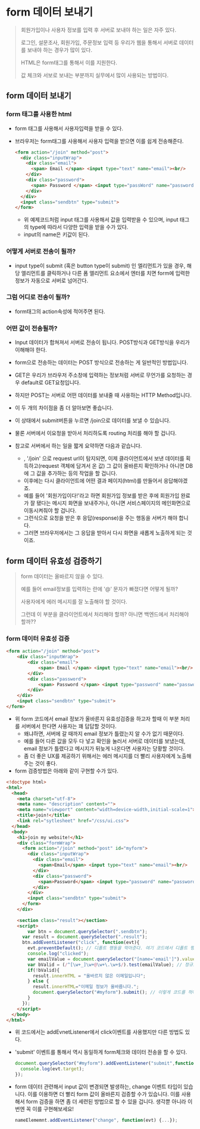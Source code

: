 # form 데이터 보내기 

>회원가입이나 사용자 정보를 입력 후 서버로 보내야 하는 일은 자주 있다.
>
>로그인, 설문조사, 회원가입, 주문정보 입력 등 우리가 웹을 통해서 서버로 데이터를 보내야 하는 경우가 많이 있다.
>
>HTML은 form태그를 통해서 이를 지원한다.
>
>값 체크와 서보로 보내는 부분까지 실무에서 많이 사용되는 방법이다.



## form 데이터 보내기



### form 태그를 사용한 html

+ form 태그를 사용해서 사용자입력을 받을 수 있다.

+ 브라우저는 form태그를 사용해서 사용자 입력을 받으면 이를 쉽게 전송해준다.

  ~~~html
  <form action="/join" method="post">
    <div class="inputWrap">
      <div class="email">
        <span> Email </span> <input type="text" name="email"><br/>
      </div>
      <div class="password">
        <span> Password </span> <input type="passWord" name="password"><br/>
      </div>
    </div>
    <input class="sendbtn" type="submit">
  </form>
  ~~~

  + 위 예제코드처럼 input 태그를 사용해서 값을 입력받을 수 있으며, input 태그의 type에 따라서 다양한 입력을 받을 수가 있다.
  + input의 name은 키값이 된다.



### 어떻게 서버로 전송이 될까?

+ input type이 submit (혹은 button type이 submit) 인 엘리먼트가 있을 경우, 해당 엘리먼트를 클릭하거나 다른 폼 엘리먼트 요소에서 엔터를 치면 form에 입력한 정보가 자동으로 서버로 넘어간다.



### 그럼 어디로 전송이 될까?

+ form태그의 action속성에 적어주면 된다.



### 어떤 값이 전송될까?

+ Input 데이터가 합쳐져서 서버로 전송이 됩니다. POST방식과 GET방식을 우리가 이해해야 한다.

+ form으로 전송하는 데이터는 POST 방식으로 전송하는 게 일반적인 방법입니다.
+ GET은 우리가 브라우저 주소창에 입력하는 정보처럼 서버로 무언가를 요청하는 경우 default로 GET요청입니다.
+ 하지만 POST는 서버로 어떤 데이터를 보내줄 때 사용하는 HTTP Method입니다.
+ 이 두 개의 차이점을 좀 더 알아보면 좋습니다.
+ 이 상태에서 submit버튼을 누르면 /join으로 데이터를 보낼 수 있습니다.
+ 물론 서버에서 이요청을 받아서 처리하도록 routing 처리를 해야 할 겁니다.
+ 참고로 서버에서 하는 일을 짧게 요약하면 다음과 같습니다.
  + , '/join' 으로 request url이 탐지되면, 이제 클라이언트에서 보낸 데이터를 획득하고(request 객체에 담겨서 온 값) 그 값이 올바른지 확인하거나 아니면 DB에 그 값을 추가하는 등의 작업을 할 겁니다.
  + 이후에는 다시 클라이언트에 어떤 결과 페이지(html)를 만들어서 응답해야겠죠.
  + 예를 들어 '회원가입이다!'라고 하면 회원가입 정보를 받은 후에 회원가입 완료가 잘 됐다는 메시지 화면을 보내주거나, 아니면 서비스페이지의 메인화면으로 이동시켜줘야 할 겁니다.
  + 그런식으로 요청을 받은 후 응답(response)을 주는 행동을 서버가 해야 합니다.
  + 그러면 브라우저에서는 그 응답을 받아서 다시 화면을 새롭게 노출하게 되는 것이죠.



## form 데이터 유효성 검증하기

> form 데이터는 올바르지 않을 수 있다.
>
> 예를 들어 email정보를 입력하는 란에 '@' 문자가 빠졌다면 어떻게 될까?
>
> 사용자에게 에러 메시지를 잘 노출해야 할 것이다.
>
> 그런데 이 부분을 클라이언트에서 처리해야 할까? 아니면 백엔드에서 처리해야 할까??



### form 데이터 유효성 검증

~~~html
<form action="/join" method="post">
    <div class="inputWrap">
        <div class="email">
            <span> Email </span> <input type="text" name="email"><br/>
        </div>
        <div class="password">
            <span> Password </span> <input type="password" name="password"><br/>
        </div>
    </div>
    <input class="sendbtn" type="submit">
</form>
~~~

+ 위 form 코드에서 email 정보가 올바른지 유효성검증을 하고자 할때 이 부분 처리를 서버에서 한다면 사용자는 꽤 답답할 것이다.
  + 왜냐하면, 서버에 갈 때까지 email 정보가 틀렸는지 알 수가 없기 때문이다.
  + 예를 들어 다른 값을 모두 다 넣고 확인을 눌러서 서버로 데이터를 보냈는데, email 정보가 틀렸다고 메시지가 뒤늦게 나온다면 사용자는 당황할 것이다.
  + 좀 더 좋은 UX를 제공하기 위해서는 에러 메시지를 더 빨리 사용자에게 노출해주는 것이 좋다.
+ form 검증방법은 아래와 같이 구현할 수가 있다.

~~~html
<!doctype html>
<html>
  <head>
    <meta charset="utf-8">
    <meta name= "description" content="">
    <meta name="viewport" content="width=device-width,initial-scale=1">
    <title>join!</title>
    <link rel="sytlesheet" href="/css/ui.css">
  </head>
  <body>
    <h1>join my website!</h1>
    <div class="formWrap">
      <form action="/join" method="post" id="myform">
        <div class="inputWrap">
          <div class="email">
            <span>Email</span> <input type="text" name="email"><br/>
          </div>
          <div class="password">
            <span>Password</span> <input type="password" name="password"><br/>
          </div>
        </div>
        <input class="sendbtn" type="submit">
      </form>
    </div>
    
    <section class="result"></section>
    <script>
    	var btn = document.querySelector(".sendbtn");
      var result = document.querySelector(".result");
      btn.addEventListener("click", function(evt){
        evt.preventDefault(); // 디폴트 행동을 막아준다. 여기 코드에서 디폴트 행동은 submit을 클릭했을때 자동으로 브라우저가 이벤트가 발생해서 action으로(서버로) 날라가는 행위를 말함
        console.log("clicked");
        var emailValue = document.querySelector("[name='email']").value;
        var bValid = (/^[\w+_]\w+@\w+\.\w+$/).test(emailValue); // 정규표현식 사용
        if(!bValid){
          result.innerHTML = "올바르지 않은 이메일입니다";
        } else {
          result.innerHTML="이메일 정보가 올바릅니다.";
          document.querySelector("#myform").submit(); // 이렇게 코드를 적어주면 서버로 날라감
        }
      });
    </script>
  </body>
</html>
~~~

+ 위 코드에서는 addEvnetListener에서 click이벤트를 사용했지만 다른 방법도 있다.

+ 'submit' 이벤트를 통해서 역시 동일하게 form체크와 데이터 전송을 할 수 있다.

  ~~~javascript
  document.querySelector("#myform").addEventListener("submit",function(evt){
    console.log(evt.target);
  });
  ~~~



+ form 데이터 관련해서 input 값이 변경되면 발생하는, change 이벤트 타입이 있습니다. 이를 이용하면 더 빨리 form 값이 올바른지 검증할 수가 있습니다. 이를 사용해서 form 검증을 하면 좀 더 세련된 방법으로 할 수 있을 겁니다. 생각뿐 아니라 이번엔 꼭 이를 구현해보세요!

  ~~~javascript
  nameElememnt.addEventListener("change", function(evt) {...});
  ~~~

  

